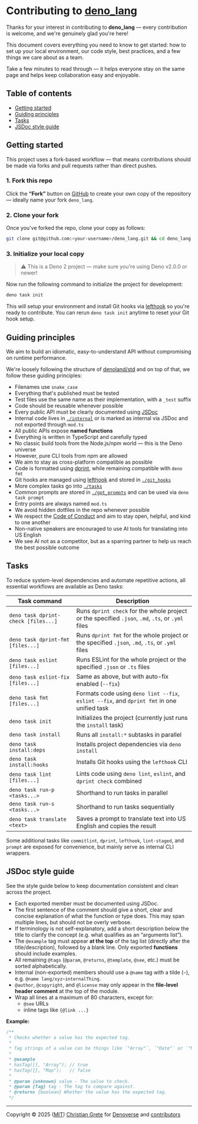 # Contributing to [deno_lang][repository-github-url]

Thanks for your interest in contributing to **deno_lang** — every contribution is welcome, and we're genuinely glad
you're here!

This document covers everything you need to know to get started: how to set up your local environment, our code style,
best practices, and a few things we care about as a team.

Take a few minutes to read through — it helps everyone stay on the same page and helps keep collaboration easy and
enjoyable.

## Table of contents

- [Getting started](#getting-started)
- [Guiding principles](#guiding-principles)
- [Tasks](#tasks)
- [JSDoc style guide](#jsdoc-style-guide)

## Getting started

This project uses a fork-based workflow — that means contributions should be made via forks and pull requests rather
than direct pushes.

### 1. Fork this repo

Click the **“Fork”** button on [GitHub][repository-github-url] to create your own copy of the repository — ideally name
your fork `deno_lang`.

### 2. Clone your fork

Once you've forked the repo, clone your copy as follows:

```sh
git clone git@github.com:<your-username>/deno_lang.git && cd deno_lang
```

### 3. Initialize your local copy

> ⚠️ This is a Deno 2 project — make sure you're using Deno v2.0.0 or newer!

Now run the following command to initialize the project for development:

```sh
deno task init
```

This will setup your environment and install Git hooks via [lefthook](https://github.com/evilmartians/lefthook) so
you're ready to contribute. You can rerun `deno task init` anytime to reset your Git hook setup.

## Guiding principles

We aim to build an idiomatic, easy-to-understand API without compromising on runtime performance.

We're loosely following the structure of [denoland/std](https://github.com/denoland/std) and on top of that, we follow
these guiding principles:

- Filenames use `snake_case`
- Everything that's published must be tested
- Test files use the same name as their implementation, with a `_test` suffix
- Code should be reusable whenever possible
- Every public API must be clearly documented using [JSDoc](#jsdoc-style-guide)
- Internal code lives in [`./internal`](internal) or is marked as internal via JSDoc and not exported through `mod.ts`
- All public APIs expose **named functions**
- Everything is written in TypeScript and carefully typed
- No classic build tools from the Node.js/npm world — this is the Deno universe
- However, pure CLI tools from npm are allowed
- We aim to stay as cross-platform compatible as possible
- Code is formatted using [dprint](https://github.com/dprint/dprint), while remaining compatible with `deno fmt`
- Git hooks are managed using [lefthook](https://github.com/evilmartians/lefthook) and stored in
  [`./git_hooks`](git_hooks)
- More complex tasks go into [`./tasks`](tasks)
- Common prompts are stored in [`./gpt_prompts`](gpt_prompts) and can be used via `deno task prompt`
- Entry points are always named `mod.ts`
- We avoid hidden dotfiles in the repo whenever possible
- We respect the [Code of Conduct](CODE_OF_CONDUCT.md) and aim to stay open, helpful, and kind to one another
- Non-native speakers are encouraged to use AI tools for translating into US English
- We see AI not as a competitor, but as a sparring partner to help us reach the best possible outcome

## Tasks

To reduce system-level dependencies and automate repetitive actions, all essential workflows are available as Deno
tasks:

| Task command                        | Description                                                                                       |
| ----------------------------------- | ------------------------------------------------------------------------------------------------- |
| `deno task dprint-check [files...]` | Runs `dprint check` for the whole project or the specified `.json`, `.md`, `.ts`, or `.yml` files |
| `deno task dprint-fmt [files...]`   | Runs `dprint fmt` for the whole project or the specified `.json`, `.md`, `.ts`, or `.yml` files   |
| `deno task eslint [files...]`       | Runs ESLint for the whole project or the specified `.json` or `.ts` files                         |
| `deno task eslint-fix [files...]`   | Same as above, but with auto-fix enabled (`--fix`)                                                |
| `deno task fmt [files...]`          | Formats code using `deno lint --fix`, `eslint --fix`, and `dprint fmt` in one unified task        |
| `deno task init`                    | Initializes the project (currently just runs the `install` task)                                  |
| `deno task install`                 | Runs all `install:*` subtasks in parallel                                                         |
| `deno task install:deps`            | Installs project dependencies via `deno install`                                                  |
| `deno task install:hooks`           | Installs Git hooks using the `lefthook` CLI                                                       |
| `deno task lint [files...]`         | Lints code using `deno lint`, `eslint`, and `dprint check` combined                               |
| `deno task run-p <tasks...>`        | Shorthand to run tasks in parallel                                                                |
| `deno task run-s <tasks...>`        | Shorthand to run tasks sequentially                                                               |
| `deno task translate <text>`        | Saves a prompt to translate text into US English and copies the result                            |

Some additional tasks like `commitlint`, `dprint`, `lefthook`, `lint-staged`, and `prompt` are exposed for convenience,
but mainly serve as internal CLI wrappers.

## JSDoc style guide

See the style guide below to keep documentation consistent and clean across the project.

- Each exported member must be documented using JSDoc.
- The first sentence of the comment should give a short, clear and concise explanation of what the function or type
  does. This may span multiple lines, but should not be overly verbose.
- If terminology is not self-explanatory, add a short description below the title to clarify the concept (e.g. what
  qualifies as an “arguments list”).
- The `@example` tag must appear **at the top** of the tag list (directly after the title/description), followed by a
  blank line. Only exported **functions** should include examples.
- All remaining `@tags` (`@param`, `@returns`, `@template`, `@see`, etc.) must be sorted alphabetically.
- Internal (non-exported) members should use a `@name` tag with a tilde (`~`), e.g. `@name lang/xyz~internalThing`.
- `@author`, `@copyright`, and `@license` may only appear in the **file-level header comment** at the top of the module.
- Wrap all lines at a maximum of 80 characters, except for:
  - `@see` URLs
  - inline tags like `{@link ...}`

**Example:**

```ts
/**
 * Checks whether a value has the expected tag.
 *
 * Tag strings of a value can be things like `"Array"`, `"Date"` or `"Map"`.
 *
 * @example
 * hasTag([], "Array"); // true
 * hasTag({}, "Map");   // false
 *
 * @param {unknown} value - The value to check.
 * @param {Tag} tag - The tag to compare against.
 * @returns {boolean} Whether the value has the expected tag.
 */
```

---

Copyright © 2025 ([MIT][repository-license-url]) [Christian Grete][repository-owner-url] for
[Denoverse][repository-organization-url] and [contributors][repository-contributors-url]

[repository-contributors-url]: https://github.com/denoverse/lang/graphs/contributors
[repository-github-url]: https://github.com/denoverse/lang
[repository-license-url]: LICENSE
[repository-organization-url]: https://github.com/denoverse
[repository-owner-url]: https://christiangrete.com
